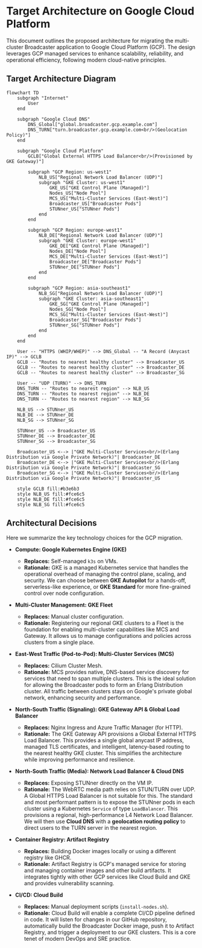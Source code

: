 # Target Architecture on Google Cloud Platform

This document outlines the proposed architecture for migrating the multi-cluster Broadcaster application to Google Cloud Platform (GCP). The design leverages GCP managed services to enhance scalability, reliability, and operational efficiency, following modern cloud-native principles.

## Target Architecture Diagram

```mermaid
flowchart TD
    subgraph "Internet"
        User
    end

    subgraph "Google Cloud DNS"
        DNS_Global["global.broadcaster.gcp.example.com"]
        DNS_TURN["turn.broadcaster.gcp.example.com<br/>(Geolocation Policy)"]
    end

    subgraph "Google Cloud Platform"
        GCLB["Global External HTTPS Load Balancer<br/>(Provisioned by GKE Gateway)"]
        
        subgraph "GCP Region: us-west1"
            NLB_US["Regional Network Load Balancer (UDP)"]
            subgraph "GKE Cluster: us-west1"
                GKE_US["GKE Control Plane (Managed)"]
                Nodes_US["Node Pool"]
                MCS_US["Multi-Cluster Services (East-West)"]
                Broadcaster_US["Broadcaster Pods"]
                STUNner_US["STUNner Pods"]
            end
        end

        subgraph "GCP Region: europe-west1"
            NLB_DE["Regional Network Load Balancer (UDP)"]
            subgraph "GKE Cluster: europe-west1"
                GKE_DE["GKE Control Plane (Managed)"]
                Nodes_DE["Node Pool"]
                MCS_DE["Multi-Cluster Services (East-West)"]
                Broadcaster_DE["Broadcaster Pods"]
                STUNner_DE["STUNner Pods"]
            end
        end

        subgraph "GCP Region: asia-southeast1"
            NLB_SG["Regional Network Load Balancer (UDP)"]
            subgraph "GKE Cluster: asia-southeast1"
                GKE_SG["GKE Control Plane (Managed)"]
                Nodes_SG["Node Pool"]
                MCS_SG["Multi-Cluster Services (East-West)"]
                Broadcaster_SG["Broadcaster Pods"]
                STUNner_SG["STUNner Pods"]
            end
        end
    end

    User -- "HTTPS (WHIP/WHEP)" --> DNS_Global -- "A Record (Anycast IP)" --> GCLB
    GCLB -- "Routes to nearest healthy cluster" --> Broadcaster_US
    GCLB -- "Routes to nearest healthy cluster" --> Broadcaster_DE
    GCLB -- "Routes to nearest healthy cluster" --> Broadcaster_SG

    User -- "UDP (TURN)" --> DNS_TURN
    DNS_TURN -- "Routes to nearest region" --> NLB_US
    DNS_TURN -- "Routes to nearest region" --> NLB_DE
    DNS_TURN -- "Routes to nearest region" --> NLB_SG

    NLB_US --> STUNner_US
    NLB_DE --> STUNner_DE
    NLB_SG --> STUNner_SG

    STUNner_US --> Broadcaster_US
    STUNner_DE --> Broadcaster_DE
    STUNner_SG --> Broadcaster_SG
    
    Broadcaster_US <--> |"GKE Multi-Cluster Services<br/>(Erlang Distribution via Google Private Network)"| Broadcaster_DE
    Broadcaster_DE <--> |"GKE Multi-Cluster Services<br/>(Erlang Distribution via Google Private Network)"| Broadcaster_SG
    Broadcaster_SG <--> |"GKE Multi-Cluster Services<br/>(Erlang Distribution via Google Private Network)"| Broadcaster_US

    style GCLB fill:#b3e6b3
    style NLB_US fill:#fce6c5
    style NLB_DE fill:#fce6c5
    style NLB_SG fill:#fce6c5
```

## Architectural Decisions

Here we summarize the key technology choices for the GCP migration.

*   **Compute: Google Kubernetes Engine (GKE)**
    *   **Replaces:** Self-managed `k3s` on VMs.
    *   **Rationale:** GKE is a managed Kubernetes service that handles the operational overhead of managing the control plane, scaling, and security. We can choose between **GKE Autopilot** for a hands-off, serverless-like experience, or **GKE Standard** for more fine-grained control over node configuration.

*   **Multi-Cluster Management: GKE Fleet**
    *   **Replaces:** Manual cluster configuration.
    *   **Rationale:** Registering our regional GKE clusters to a Fleet is the foundation for enabling multi-cluster capabilities like MCS and Gateway. It allows us to manage configurations and policies across clusters from a single place.

*   **East-West Traffic (Pod-to-Pod): Multi-Cluster Services (MCS)**
    *   **Replaces:** Cilium Cluster Mesh.
    *   **Rationale:** MCS provides native, DNS-based service discovery for services that need to span multiple clusters. This is the ideal solution for allowing the Broadcaster pods to form an Erlang Distribution cluster. All traffic between clusters stays on Google's private global network, enhancing security and performance.

*   **North-South Traffic (Signaling): GKE Gateway API & Global Load Balancer**
    *   **Replaces:** Nginx Ingress and Azure Traffic Manager (for HTTP).
    *   **Rationale:** The GKE Gateway API provisions a Global External HTTPS Load Balancer. This provides a single global anycast IP address, managed TLS certificates, and intelligent, latency-based routing to the nearest healthy GKE cluster. This simplifies the architecture while improving performance and resilience.

*   **North-South Traffic (Media): Network Load Balancer & Cloud DNS**
    *   **Replaces:** Exposing STUNner directly on the VM IP.
    *   **Rationale:** The WebRTC media path relies on STUN/TURN over UDP. A Global HTTPS Load Balancer is not suitable for this. The standard and most performant pattern is to expose the STUNner pods in each cluster using a Kubernetes `Service` of type `LoadBalancer`. This provisions a regional, high-performance L4 Network Load Balancer. We will then use **Cloud DNS** with a **geolocation routing policy** to direct users to the TURN server in the nearest region.

*   **Container Registry: Artifact Registry**
    *   **Replaces:** Building Docker images locally or using a different registry like GHCR.
    *   **Rationale:** Artifact Registry is GCP's managed service for storing and managing container images and other build artifacts. It integrates tightly with other GCP services like Cloud Build and GKE and provides vulnerability scanning.

*   **CI/CD: Cloud Build**
    *   **Replaces:** Manual deployment scripts (`install-nodes.sh`).
    *   **Rationale:** Cloud Build will enable a complete CI/CD pipeline defined in code. It will listen for changes in our GitHub repository, automatically build the Broadcaster Docker image, push it to Artifact Registry, and trigger a deployment to our GKE clusters. This is a core tenet of modern DevOps and SRE practice. 